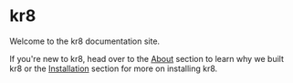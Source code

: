 # kr8


Welcome to the kr8 documentation site.

If you're new to kr8, head over to the [About](/about) section to learn why we built kr8 or the [Installation](/installation) section for more on installing kr8.
